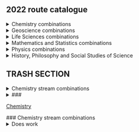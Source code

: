 ## 2022 route catalogue

<details>
    <summary>Chemistry combinations</summary> 
    
    <details>
    <summary>Inorganic & Materials Chemistry</summary>
    <ul>
        <li><a href="url"> + Physics </a></li> 
        <li><a href="url"> + History, Philosophy and Social Studies of Science </a></li>
    </ul>
    </details>
 
    <details>
    <summary>Physical Chemistry</summary> 
    </details>
    
    <details>
    <summary>Organic Chemistry</summary> 
    </details>
    
    
    Inorganic & Materials Chemistry
    <ul>
        <li><a href="url"> + Physics </a></li> 
        <li><a href="url"> + History, Philosophy and Social Studies of Science </a></li>
    </ul>
   Organic Chemistry
    <ul>
        <li><a href="url"> + Biomedical Sciences </a></li>
        <li><a href="url"> + Genetics, Evolution and Environment </a></li>
        <li><a href="url"> + Molecular and Cell Biology </a></li>
        <li><a href="url"> + Neuroscience and Psychology </a></li>
        <li><a href="url"> + History, Philosophy and Social Studies of Science </a></li>
    </ul>
   Physical Chemistry
   <ul>
        <li><a href="url"> + Astrophysics </a></li>
        <li><a href="url"> + Physics </a></li>
        <li><a href="url"> + Geoscience </a></li>  
        <li><a href="url"> + (Maths & Stats) </a></li>
        <li><a href="url"> + History, Philosophy and Social Studies of Science </a></li> 
  </ul>
</details>

<details>
    <summary>Geoscience combinations</summary>
  <ul>
      <li><a href="url"> + Genetics, Evolution and Environment</a></li>
      <li><a href="url"> + History, Philosophy and Social Studies of Science</a></li> 
      <li><a href="url"> + Physical Chemistry</a></li>
      <li><a href="url"> + Astrophysics</a></li>
      <li><a href="url"> + Physics</a></li>
      <li><a href="url"> + History, Philosophy and Social Studies of Science</a></li>
  </ul>
</details>

<details>
    <summary>Life Sciences combinations</summary>
    Biomedical Sciences
    <ul>
        <li><a href="url"> + Organic Chemistry</a></li>
        <li><a href="url"> + Medical Physics</a></li>
        <li><a href="url"> + (Maths & Stats)</a></li>
        <li><a href="url"> + History, Philosophy and Social Studies of Science</a></li>
    </ul>
    Genetics, Evolution and Environment
    <ul>
        <li><a href="url"> + Organic Chemistry</a></li>
        <li><a href="url"> + Earth and Environment</a></li>
        <li><a href="url"> + (Maths and Stats)</a></li>
        <li><a href="url"> + History, Philosophy and Social Studies of Science</a></li>
    </ul>
    Molecular and Cell Biology
    <ul>
        <li><a href="url"> + Astrophysics</a></li>
        <li><a href="url"> + Physics</a></li>
        <li><a href="url"> + Organic Chemistry</a></li>
        <li><a href="url"> + (Maths & Stats)</a></li>
        <li><a href="url"> + History, Philosophy and Social Studies of Science</a></li>
    </ul>
    Neuroscience and Psychology
    <ul>
        <li><a href="url"> + Organic Chemistry</a></li>
        <li><a href="url"> + Medical Physics</a></li>
        <li><a href="url"> + (Maths & Stats)</a></li>
        <li><a href="url"> + History, Philosophy and Social Studies of Science</a></li>
    </ul>
</details>

<details>
  <summary>Mathematics and Statistics combinations</summary>
  <ul>
      <li><a href="url"> + Physical Chemistry</a></li>
      <li><a href="url"> + Biomedical Sciences</a></li>
      <li><a href="url"> + Genetics, Evolution and Environment</a></li>
      <li><a href="url"> + Molecular and Cell Biology</a></li>
      <li><a href="url">  + Neuroscience and Psychology</a></li>
      <li><a href="url"> + Physics</a></li>
      <li><a href="url"> + Astrophysics</a></li>
  </ul>
  NOTE: Maths & Stats can only be pursued as a minor stream - your other stream MUST be your major stream for year 3 (and year 4 if you stay for the MSci).

</details>

<details>
  <summary>Physics combinations</summary>
    
 Astrophysics
 <ul>
    <li><a href="url"> + Physical Chemistry</a></li>
    <li><a href="url"> + Geoscience</a></li>
    <li><a href="url"> + Molecular and Cell Biology</a></li>
    <li><a href="url"> + History, Philosophy and Social Studies of Science</a></li>
    <li><a href="url"> + (Maths & Stats)</a></li>
  </ul>
  Physics 
  <ul>
    <li><a href="url"> + Inorganic and Materials Chemistry</a></li>
    <li><a href="url"> + Physical Chemistry</a></li>
    <li><a href="url"> + Geoscience</a></li>
    <li><a href="url"> + Molecular and Cell Biology</a></li>
    <li><a href="url"> + (Maths & Stats)</a></li>
    <li><a href="url"> + History, Philosophy and Social Studies of Science</a></li>
    <li><a href="url"> + Biomedical Sciences</a></li>
    <li><a href="url"> + Neuroscience and Psychology</a></li>
    <li><a href="url"> + History, Philosophy and Social Studies of Science</a></li>
  </ul>
  </details>

<details>
  <summary>History, Philosophy and Social Studies of Science</summary>
  <ul>
      <li><a href="url"> + Inorganic & Materials Chemistry</a></li>
      <li><a href="url"> + Organic Chemistry</a></li>
      <li><a href="url"> + Physical Chemistry</a></li>
      <li><a href="url"> + Geoscience</a></li>
      <li><a href="url"> + Biomedical Sciences</a></li>
      <li><a href="url"> + Genetics, Evolution and Environment</a></li>
      <li><a href="url"> + Molecular and Cell Biology</a></li>
      <li><a href="url"> + Neuroscience and Psychology</a></li>
      <li><a href="url"> + Astrophysics</a></li>
      <li><a href="url"> + Physics</a></li>
      <li><a href="url"> + Medical Physics</a></li>
   </ul>
  
</details>



## TRASH SECTION

<details>
  <summary>Chemistry stream combinations</summary>
  Your content here...  
  
  > markup like blockquotes should even work on github!  
  
  more content here...
</details>

<details>
  <summary>###</summary>
  Your content here...
  > markup like blockquote's should even work on github!
  more content here...
</details>


[Chemistry](#CHM)
<div id="CHM"></div>
### Chemistry stream combinations
<details><summary>Does work</summary>  
[hi](https://hello.ca) 
</details>
